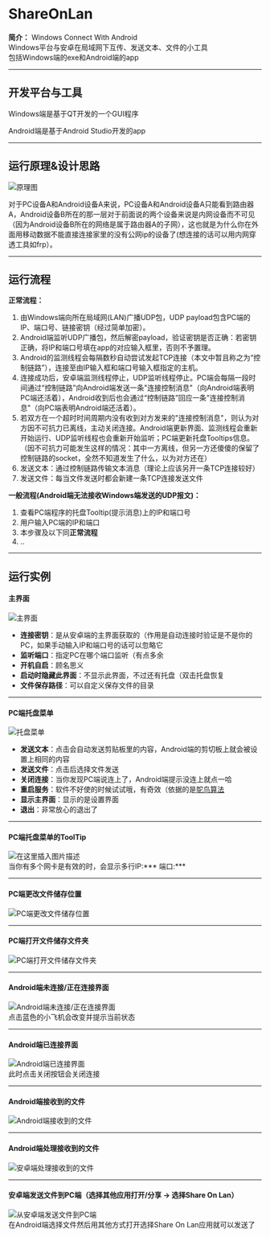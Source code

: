 # ShareOnLan

**简介：**
Windows Connect With Android  
Windows平台与安卓在局域网下互传、发送文本、文件的小工具  
包括Windows端的exe和Android端的app
***

## 开发平台与工具

Windows端是基于QT开发的一个GUI程序

Android端是基于Android Studio开发的app
***

## 运行原理&设计思路
![原理图](https://img-blog.csdnimg.cn/20201117174213479.png?x-oss-process=image/watermark,type_ZmFuZ3poZW5naGVpdGk,shadow_10,text_aHR0cHM6Ly9ibG9nLmNzZG4ubmV0L3dlaXhpbl80NTE5NDYzNg==,size_16,color_FFFFFF,t_70#pic_center)

对于PC设备A和Android设备A来说，PC设备A和Android设备A只能看到路由器A，Android设备B所在的那一层对于前面说的两个设备来说是内网设备而不可见（因为Android设备B所在的网络是属于路由器A的子网），这也就是为什么你在外面用移动数据不能直接连接家里的没有公网ip的设备了(想连接的话可以用内网穿透工具如frp）。

***

## 运行流程

**正常流程：**  

1. 由Windows端向所在局域网(LAN)广播UDP包，UDP payload包含PC端的IP、端口号、链接密钥（经过简单加密）。  
2. Android端监听UDP广播包，然后解密payload，验证密钥是否正确：若密钥正确，将IP和端口号填在app的对应输入框里，否则不予置理。  
3. Android的监测线程会每隔数秒自动尝试发起TCP连接（本文中暂且称之为“控制链路”），连接至由IP输入框和端口号输入框指定的主机。  
4. 连接成功后，安卓端监测线程停止，UDP监听线程停止。PC端会每隔一段时间通过“控制链路”向Android端发送一条"连接控制消息"（向Android端表明PC端还活着），Android收到后也会通过“控制链路”回应一条"连接控制消息"（向PC端表明Android端还活着）。  
5. 若双方在一个超时时间周期内没有收到对方发来的"连接控制消息"，则认为对方因不可抗力已离线，主动关闭连接。Android端更新界面、监测线程会重新开始运行、UDP监听线程也会重新开始监听；PC端更新托盘Tooltips信息。（因不可抗力可能发生这样的情况：其中一方离线，但另一方还傻傻的保留了控制链路的socket，全然不知道发生了什么，以为对方还在）  
6. 发送文本：通过控制链路传输文本消息（理论上应该另开一条TCP连接较好）
7. 发送文件：每当文件发送时都会新建一条TCP连接发送文件

**一般流程(Android端无法接收Windows端发送的UDP报文)：**

1. 查看PC端程序的托盘Tooltip(提示消息)上的IP和端口号
2. 用户输入PC端的IP和端口
3. 本步骤及以下同**正常流程**  
4. ..

***

## 运行实例
  
#### 主界面

![主界面](https://img-blog.csdnimg.cn/20201117165522815.png?x-oss-process=image/watermark,type_ZmFuZ3poZW5naGVpdGk,shadow_10,text_aHR0cHM6Ly9ibG9nLmNzZG4ubmV0L3dlaXhpbl80NTE5NDYzNg==,size_16,color_FFFFFF,t_70#pic_center)  

- **连接密钥**：是从安卓端的主界面获取的（作用是自动连接时验证是不是你的PC，如果手动输入IP和端口号的话可以忽略它
- **监听端口**：指定PC在哪个端口监听（有点多余
- **开机自启**：顾名思义
- **启动时隐藏此界面**：不显示此界面，不过还有托盘（双击托盘恢复
- **文件保存路径**：可以自定义保存文件的目录

***

#### PC端托盘菜单

![托盘菜单](https://img-blog.csdnimg.cn/2020111716560479.png#pic_center)  

- **发送文本**：点击会自动发送剪贴板里的内容，Android端的剪切板上就会被设置上相同的内容
- **发送文件**：点击后选择文件发送
- **关闭连接**：当你发现PC端说连上了，Android端提示没连上就点一哈
- **重启服务**：软件不好使的时候试试哦，有奇效（依据的是[鸵鸟算法](https://baike.baidu.com/item/%E9%B8%B5%E9%B8%9F%E7%AE%97%E6%B3%95/4342932?fr=aladdin)
- **显示主界面**：显示的是设置界面
- **退出**：非常放心的退出了

***

#### PC端托盘菜单的ToolTip

![在这里插入图片描述](https://img-blog.csdnimg.cn/20201117165639313.png#pic_center)  
当你有多个网卡是有效的时，会显示多行IP:*** 端口:***  
***

#### PC端更改文件储存位置

![PC端更改文件储存位置](https://img-blog.csdnimg.cn/20201117165711712.png?x-oss-process=image/watermark,type_ZmFuZ3poZW5naGVpdGk,shadow_10,text_aHR0cHM6Ly9ibG9nLmNzZG4ubmV0L3dlaXhpbl80NTE5NDYzNg==,size_16,color_FFFFFF,t_70#pic_center)

***

#### PC端打开文件储存文件夹

![PC端打开文件储存文件夹](https://img-blog.csdnimg.cn/20201117165734697.png?x-oss-process=image/watermark,type_ZmFuZ3poZW5naGVpdGk,shadow_10,text_aHR0cHM6Ly9ibG9nLmNzZG4ubmV0L3dlaXhpbl80NTE5NDYzNg==,size_16,color_FFFFFF,t_70#pic_center)
  ***
  
#### Android端未连接/正在连接界面

![Android端未连接/正在连接界面](https://img-blog.csdnimg.cn/20201201170239520.jpg?x-oss-process=image/watermark,type_ZmFuZ3poZW5naGVpdGk,shadow_10,text_aHR0cHM6Ly9ibG9nLmNzZG4ubmV0L3dlaXhpbl80NTE5NDYzNg==,size_16,color_FFFFFF,t_70#pic_center)  
点击蓝色的小飞机会改变并提示当前状态
  ***
  
#### Android端已连接界面

![Android端已连接界面](https://img-blog.csdnimg.cn/20201201170119159.jpg?x-oss-process=image/watermark,type_ZmFuZ3poZW5naGVpdGk,shadow_10,text_aHR0cHM6Ly9ibG9nLmNzZG4ubmV0L3dlaXhpbl80NTE5NDYzNg==,size_16,color_FFFFFF,t_70#pic_center)  
此时点击关闭按钮会关闭连接
  ***
  
#### Android端接收到的文件

![Android端接收到的文件](https://img-blog.csdnimg.cn/20201201170137131.jpg?x-oss-process=image/watermark,type_ZmFuZ3poZW5naGVpdGk,shadow_10,text_aHR0cHM6Ly9ibG9nLmNzZG4ubmV0L3dlaXhpbl80NTE5NDYzNg==,size_16,color_FFFFFF,t_70#pic_center)
  ***
  
#### Android端处理接收到的文件

![安卓端处理接收到的文件](https://img-blog.csdnimg.cn/20201117170148652.gif#pic_center)
  ***
  
#### 安卓端发送文件到PC端（选择其他应用打开/分享 → 选择Share On Lan）

![从安卓端发送文件到PC端](https://img-blog.csdnimg.cn/20201201171055495.gif#pic_center)  
在Android端选择文件然后用其他方式打开选择Share On Lan应用就可以发送了
